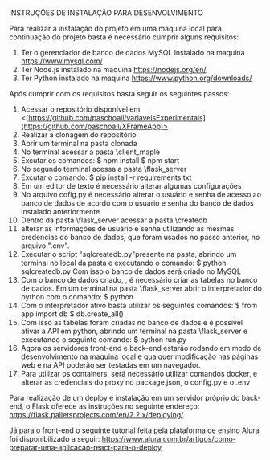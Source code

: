 # 

INSTRUÇÕES DE INSTALAÇÃO PARA DESENVOLVIMENTO

Para realizar a instalação do projeto em uma maquina local para continuação do projeto
basta é necessário cumprir alguns requisitos:

1. Ter o gerenciador de banco de dados MySQL instalado na maquina <https://www.mysql.com/>
2. Ter Node.js instalado na maquina <https://nodejs.org/en/>
3. Ter Python instalado na maquina <https://www.python.org/downloads/>


Após cumprir com os requisitos basta seguir os seguintes passos:

1. Acessar o repositório disponível em <[https://github.com/paschoall/variaveisExperimentais](https://github.com/paschoall/XFrameApp)>
2. Realizar a clonagem do repositório
3. Abrir um terminal na pasta clonada
4. No terminal acessar a pasta \client_maple
5. Excutar os comandos:
$ npm install
$ npm start
6. No segundo terminal acessa a pasta \flask_server
7. Excutar o comando:
$ pip install -r requirements.txt
8. Em um editor de texto é necessário alterar algumas configurações
9. No arquivo cofig.py é necessário alterar o usuário e senha de acesso ao banco de dados de
acordo com o usuário e senha do banco de dados instalado anteriormente
10. Dentro da pasta \flask_server acessar a pasta \createdb
11. alterar as informações de usuário e senha utilizando as mesmas credencias do banco de
dados, que foram usados no passo anterior, no arquivo ".env".
12. Executar o script "sqlcreatedb.py"presente na pasta, abrindo um terminal no local da pasta
e executando o comando:
$ python sqlcreatedb.py
Com isso o banco de dados será criado no MySQL
13. Com o banco de dados criado, , é necessário criar as tabelas no banco de dados. Em um
terminal na pasta \flask_server abrir o interpretador do python com o comando:
$ python
14. Com o interpretador ativo basta utilizar os seguintes comandos:
$ from app import db
$ db.create_all()
15. Com isso as tabelas foram criadas no banco de dados e é possível ativar a API em python,
abrindo um terminal na pasta \flask_server e executando o seguinte comando:
$ python run.py
16. Agora os servidores front-end e back-end estarão rodando em modo de desenvolvimento
na maquina local e qualquer modificação nas páginas web e na API poderão ser testadas
em um navegador.
17. Para utilizar os containers, será necessário utilizar comandos docker, e alterar as credenciais do proxy no package.json, o config.py e o .env

Para realização de um deploy e instalação em um servidor próprio do back-end, o Flask oferece as instruções no seguinte endereço:
<https://flask.palletsprojects.com/en/2.2.x/deploying/>.

Já para o front-end o seguinte tutorial feita pela plataforma de ensino Alura foi disponibilizado a seguir:
<https://www.alura.com.br/artigos/como-preparar-uma-aplicacao-react-para-o-deploy>.

